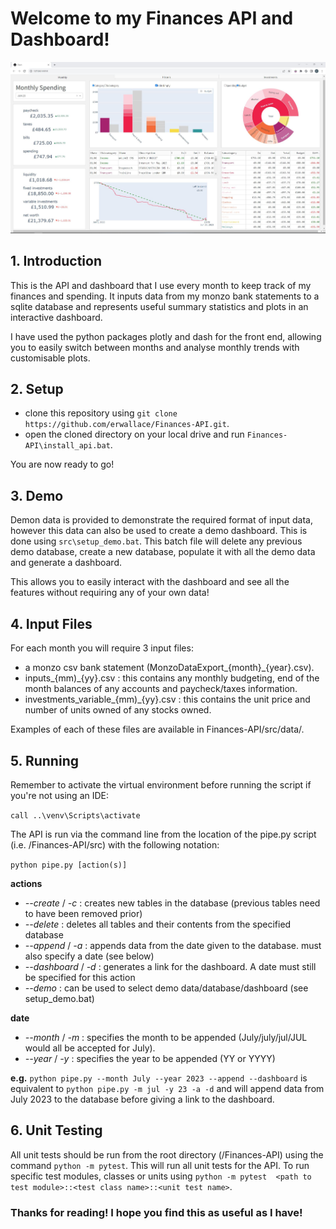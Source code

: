 # Welcome to my Finances API and Dashboard!

![dashboard](dashboard%20example.JPG)

## 1. Introduction

This is the API and dashboard that I use every month to keep track of my finances and spending. It inputs data from my 
monzo bank statements to a sqlite database and represents useful summary statistics and plots in an interactive dashboard.

I have used the python packages plotly and dash for the front end, allowing you to easily switch between months and 
analyse monthly trends with customisable plots.

## 2. Setup
- clone this repository using ```git clone https://github.com/erwallace/Finances-API.git```.
- open the cloned directory on your local drive and run ```Finances-API\install_api.bat```.

You are now ready to go!

## 3. Demo

Demon data is provided to demonstrate the required format of input data, however this data can also be used to create a 
demo dashboard. This is done using ```src\setup_demo.bat```. This batch file will delete any previous demo database, 
create a new database, populate it with all the demo data and generate a dashboard. 

This allows you to easily interact with the dashboard and see all the features without requiring any of your own data!

## 4. Input Files
For each month you will require 3 input files: 
- a monzo csv bank statement (MonzoDataExport_{month}_{year}.csv).
- inputs_{mm)_{yy}.csv : this contains any monthly budgeting, end of the month balances of any accounts and 
paycheck/taxes information.
- investments_variable_{mm)_{yy}.csv : this contains the unit price and number of units owned 
of any stocks owned.

Examples of each of these files are available in Finances-API/src/data/.

## 5. Running

Remember to activate the virtual environment before running the script if you're not using an IDE:

```call ..\venv\Scripts\activate```

The API is run via the command line from the location of the pipe.py script (i.e. /Finances-API/src) with the following 
notation:

```python pipe.py [action(s)]```

**actions**
- *--create* / *-c* : creates new tables in the database (previous tables need to have been removed prior)
- *--delete* : deletes all tables and their contents from the specified database
- *--append* / *-a* : appends data from the date given to the database. must also specify a date (see below)
- *--dashboard* / *-d* : generates a link for the dashboard. A date must still be specified for this action
- *--demo* : can be used to select demo data/database/dashboard (see setup_demo.bat)

**date**
- *--month* / *-m* : specifies the month to be appended (July/july/jul/JUL would all be accepted for July).
- *--year* / *-y* : specifies the year to be appended (YY or YYYY)

**e.g.** ```python pipe.py --month July --year 2023 --append --dashboard``` is equivalent to 
```python pipe.py -m jul -y 23 -a -d``` and will append data from July 2023 to the database before giving a link to the 
dashboard.

## 6. Unit Testing 

All unit tests should be run from the root directory (/Finances-API) using the command ```python -m pytest```. This will 
run all unit tests for the API. To run specific test modules, classes or units using 
```python -m pytest  <path to test module>::<test class name>::<unit test name>```.

### Thanks for reading! I hope you find this as useful as I have!

